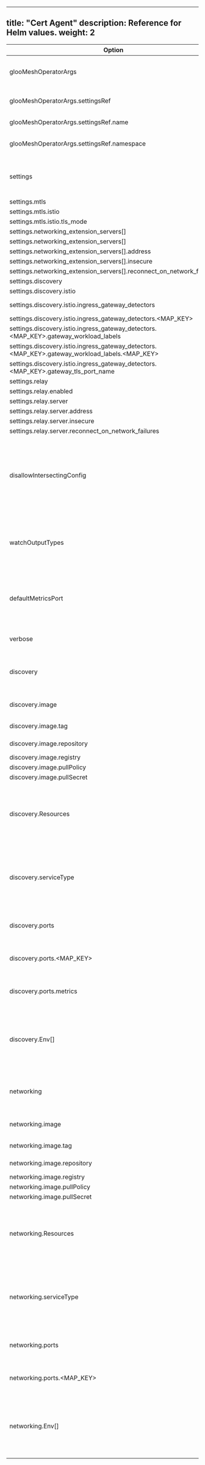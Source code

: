 
---
title: "Cert Agent"
description: Reference for Helm values.
weight: 2
---

|Option|Type|Default Value|Description|
|------|----|-----------|-------------|
|glooMeshOperatorArgs|struct|{"settingsRef":{"name":"settings","namespace":"gloo-mesh"}}|Command line argument to Gloo Mesh deployments.|
|glooMeshOperatorArgs.settingsRef|struct|{"name":"settings","namespace":"gloo-mesh"}|Name/namespace of the Settings object.|
|glooMeshOperatorArgs.settingsRef.name|string|settings|Name of the Settings object.|
|glooMeshOperatorArgs.settingsRef.namespace|string|gloo-mesh|Namespace of the Settings object.|
|settings|struct|{"mtls":{"istio":{"tlsMode":"ISTIO_MUTUAL"}},"networkingExtensionServers":[],"discovery":{"istio":{"ingressGatewayDetectors":{}}},"relay":{"enabled":false,"server":{"address":"","insecure":false,"reconnectOnNetworkFailures":false}}}|Values for the Settings object. See the [Settings API doc](../../../../api/github.com.solo-io.gloo-mesh.api.settings.v1.settings) for details.|
|settings.mtls|struct|{"istio":{"tls_mode":2}}||
|settings.mtls.istio|struct|{"tls_mode":2}||
|settings.mtls.istio.tls_mode|int32|2||
|settings.networking_extension_servers[]|[]ptr|null||
|settings.networking_extension_servers[]|struct| ||
|settings.networking_extension_servers[].address|string| ||
|settings.networking_extension_servers[].insecure|bool| ||
|settings.networking_extension_servers[].reconnect_on_network_failures|bool| ||
|settings.discovery|struct|{"istio":{}}||
|settings.discovery.istio|struct|{}||
|settings.discovery.istio.ingress_gateway_detectors|map[string, struct]| ||
|settings.discovery.istio.ingress_gateway_detectors.<MAP_KEY>|struct| ||
|settings.discovery.istio.ingress_gateway_detectors.<MAP_KEY>.gateway_workload_labels|map[string, string]| ||
|settings.discovery.istio.ingress_gateway_detectors.<MAP_KEY>.gateway_workload_labels.<MAP_KEY>|string| ||
|settings.discovery.istio.ingress_gateway_detectors.<MAP_KEY>.gateway_tls_port_name|string| ||
|settings.relay|struct|{"server":{}}||
|settings.relay.enabled|bool|false||
|settings.relay.server|struct|{}||
|settings.relay.server.address|string| ||
|settings.relay.server.insecure|bool|false||
|settings.relay.server.reconnect_on_network_failures|bool|false||
|disallowIntersectingConfig|bool|false|If true, Gloo Mesh will detect and report errors when outputting service mesh configuration that overlaps with existing config not managed by Gloo Mesh.|
|watchOutputTypes|bool|true|If true, Gloo Mesh will watch service mesh config types output by Gloo Mesh, and resync upon changes.|
|defaultMetricsPort|uint32|9091|The port on which to serve internal Prometheus metrics for the Gloo Mesh application. Set to 0 to disable.|
|verbose|bool|false|If true, enables verbose/debug logging.|
|discovery|struct|{"image":{"repository":"gloo-mesh","registry":"gcr.io/gloo-mesh","pullPolicy":"IfNotPresent"},"resources":{"requests":{"cpu":"125m","memory":"256Mi"}},"serviceType":"ClusterIP","ports":{"metrics":9091},"env":[{"name":"POD_NAMESPACE","valueFrom":{"fieldRef":{"fieldPath":"metadata.namespace"}}}]}|Configuration for the discovery deployment.|
|discovery.image|struct|{"repository":"gloo-mesh","registry":"gcr.io/gloo-mesh","pullPolicy":"IfNotPresent"}|Specify the deployment image.|
|discovery.image.tag|string| |Tag for the container.|
|discovery.image.repository|string|gloo-mesh|Image name (repository).|
|discovery.image.registry|string|gcr.io/gloo-mesh|Image registry.|
|discovery.image.pullPolicy|string|IfNotPresent|Image pull policy.|
|discovery.image.pullSecret|string| |Image pull policy. |
|discovery.Resources|struct|{"requests":{"cpu":"125m","memory":"256Mi"}}|Specify deployment resource requirements. See the [Kubernetes documentation](https://kubernetes.io/docs/reference/generated/kubernetes-api/v1.20/#resourcerequirements-v1-core) for specification details.|
|discovery.serviceType|string|ClusterIP|Specify the service type. Can be either "ClusterIP", "NodePort", "LoadBalancer", or "ExternalName".|
|discovery.ports|map[string, uint32]| |Specify service ports as a map from port name to port number.|
|discovery.ports.<MAP_KEY>|uint32| |Specify service ports as a map from port name to port number.|
|discovery.ports.metrics|uint32|9091|Specify service ports as a map from port name to port number.|
|discovery.Env[]|slice|[{"name":"POD_NAMESPACE","valueFrom":{"fieldRef":{"fieldPath":"metadata.namespace"}}}]|Specify environment variables for the deployment. See the [Kubernetes documentation](https://kubernetes.io/docs/reference/generated/kubernetes-api/v1.20/#envvarsource-v1-core) for specification details.|
|networking|struct|{"image":{"repository":"gloo-mesh","registry":"gcr.io/gloo-mesh","pullPolicy":"IfNotPresent"},"resources":{"requests":{"cpu":"125m","memory":"256Mi"}},"serviceType":"","ports":{},"env":[{"name":"POD_NAMESPACE","valueFrom":{"fieldRef":{"fieldPath":"metadata.namespace"}}}]}|Configuration for the networking deployment.|
|networking.image|struct|{"repository":"gloo-mesh","registry":"gcr.io/gloo-mesh","pullPolicy":"IfNotPresent"}|Specify the deployment image.|
|networking.image.tag|string| |Tag for the container.|
|networking.image.repository|string|gloo-mesh|Image name (repository).|
|networking.image.registry|string|gcr.io/gloo-mesh|Image registry.|
|networking.image.pullPolicy|string|IfNotPresent|Image pull policy.|
|networking.image.pullSecret|string| |Image pull policy. |
|networking.Resources|struct|{"requests":{"cpu":"125m","memory":"256Mi"}}|Specify deployment resource requirements. See the [Kubernetes documentation](https://kubernetes.io/docs/reference/generated/kubernetes-api/v1.20/#resourcerequirements-v1-core) for specification details.|
|networking.serviceType|string| |Specify the service type. Can be either "ClusterIP", "NodePort", "LoadBalancer", or "ExternalName".|
|networking.ports|map[string, uint32]| |Specify service ports as a map from port name to port number.|
|networking.ports.<MAP_KEY>|uint32| |Specify service ports as a map from port name to port number.|
|networking.Env[]|slice|[{"name":"POD_NAMESPACE","valueFrom":{"fieldRef":{"fieldPath":"metadata.namespace"}}}]|Specify environment variables for the deployment. See the [Kubernetes documentation](https://kubernetes.io/docs/reference/generated/kubernetes-api/v1.20/#envvarsource-v1-core) for specification details.|

